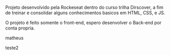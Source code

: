 Projeto desenvolvido pela Rockeseat dentro do curso trilha Dirscover, a fim de treinar
e consolidar alguns conhecimentos basicos em HTML, CSS, e JS.

O projeto é feito somente o front-end, espero desenvolver o Back-end por conta propria.


matheus 

teste2